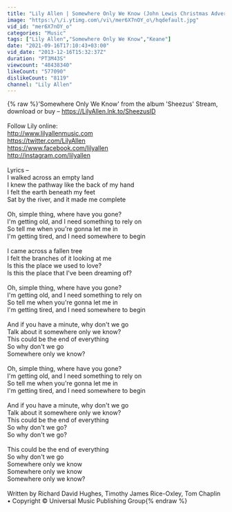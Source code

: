 ```yaml
---
title: "Lily Allen | Somewhere Only We Know (John Lewis Christmas Advert)"
image: "https:\/\/i.ytimg.com\/vi\/mer6X7nOY_o\/hqdefault.jpg"
vid_id: "mer6X7nOY_o"
categories: "Music"
tags: ["Lily Allen","Somewhere Only We Know","Keane"]
date: "2021-09-16T17:10:43+03:00"
vid_date: "2013-12-16T15:32:37Z"
duration: "PT3M43S"
viewcount: "48438340"
likeCount: "577090"
dislikeCount: "8119"
channel: "Lily Allen"
---
```

{% raw %}'Somewhere Only We Know' from the album 'Sheezus' Stream, download or buy – <a rel="nofollow" target="blank" href="https://LilyAllen.lnk.to/SheezusID">https://LilyAllen.lnk.to/SheezusID</a><br /><br />Follow Lily online:<br /><a rel="nofollow" target="blank" href="http://www.lilyallenmusic.com">http://www.lilyallenmusic.com</a><br /><a rel="nofollow" target="blank" href="https://twitter.com/LilyAllen">https://twitter.com/LilyAllen</a><br /><a rel="nofollow" target="blank" href="https://www.facebook.com/lilyallen">https://www.facebook.com/lilyallen</a><br /><a rel="nofollow" target="blank" href="http://instagram.com/lilyallen">http://instagram.com/lilyallen</a><br /><br />Lyrics –<br />I walked across an empty land<br />I knew the pathway like the back of my hand<br />I felt the earth beneath my feet<br />Sat by the river, and it made me complete<br /><br />Oh, simple thing, where have you gone?<br />I'm getting old, and I need something to rely on<br />So tell me when you're gonna let me in<br />I'm getting tired, and I need somewhere to begin<br /><br />I came across a fallen tree<br />I felt the branches of it looking at me<br />Is this the place we used to love?<br />Is this the place that I've been dreaming of?<br /><br />Oh, simple thing, where have you gone?<br />I'm getting old, and I need something to rely on<br />So tell me when you're gonna let me in<br />I'm getting tired, and I need somewhere to begin<br /><br />And if you have a minute, why don't we go<br />Talk about it somewhere only we know?<br />This could be the end of everything<br />So why don't we go<br />Somewhere only we know?<br /><br />Oh, simple thing, where have you gone?<br />I'm getting old, and I need something to rely on<br />So tell me when you're gonna let me in<br />I'm getting tired, and I need somewhere to begin<br /><br />And if you have a minute, why don't we go<br />Talk about it somewhere only we know?<br />This could be the end of everything<br />So why don't we go?<br />So why don't we go?<br /><br />This could be the end of everything<br />So why don't we go<br />Somewhere only we know<br />Somewhere only we know<br />Somewhere only we know?<br /><br />Written by Richard David Hughes, Timothy James Rice-Oxley, Tom Chaplin • Copyright © Universal Music Publishing Group{% endraw %}

